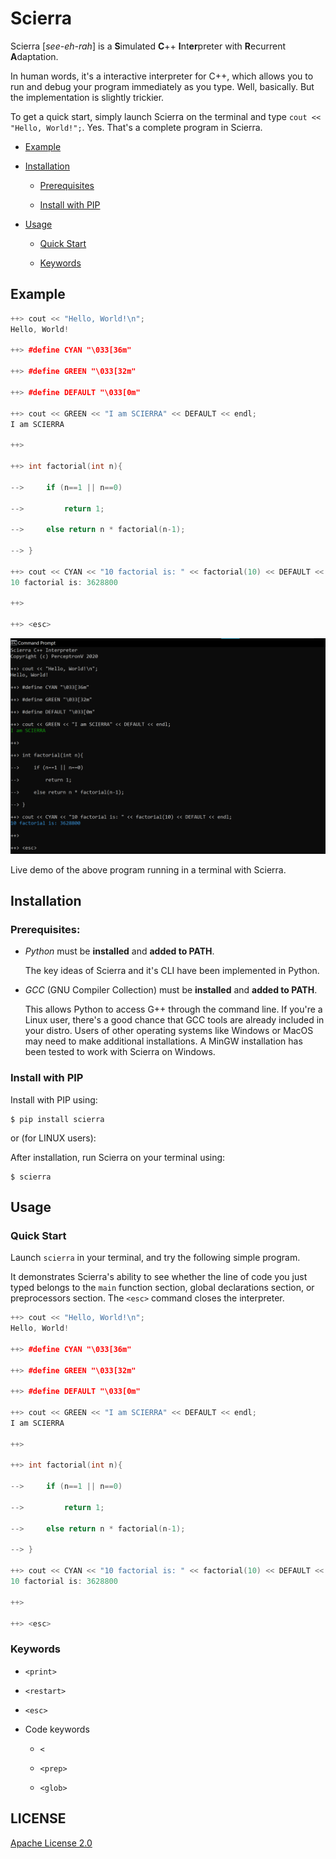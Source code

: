 # Scierra

Scierra [_see-eh-rah_] is a **S**imulated **C**++ **I**nt**er**preter with **R**ecurrent **A**daptation.

In human words, it's a interactive interpreter for C++, which allows you to run and debug your program immediately as you type. Well, basically. But the implementation is slightly trickier.

To get a quick start, simply launch Scierra on the terminal and type `cout << "Hello, World!";`. Yes. That's a complete program in Scierra.

* [Example](#Example)

* [Installation](#Installation)

    * [Prerequisites](#Prerequisites)

    * [Install with PIP](#Install-with-PIP)

* [Usage](#Usage)

   * [Quick Start](#Quick-Start)
   
   * [Keywords](#Keywords)

## Example

```cpp
++> cout << "Hello, World!\n";
Hello, World!

++> #define CYAN "\033[36m"

++> #define GREEN "\033[32m"

++> #define DEFAULT "\033[0m"

++> cout << GREEN << "I am SCIERRA" << DEFAULT << endl;
I am SCIERRA

++>

++> int factorial(int n){

-->     if (n==1 || n==0)

-->         return 1;

-->     else return n * factorial(n-1);

--> }

++> cout << CYAN << "10 factorial is: " << factorial(10) << DEFAULT << endl;
10 factorial is: 3628800

++>

++> <esc>
```

![Basic Scierra Demo](static/basic_demo.png "Scierra Basic Demo")

Live demo of the above program running in a terminal with Scierra.

## Installation

### Prerequisites:

* _Python_ must be **installed** and **added to PATH**.
   
   The key ideas of Scierra and it's CLI have been implemented in Python.

* _GCC_ (GNU Compiler Collection) must be **installed** and **added to PATH**.
   
   This allows Python to access G++ through the command line. If you're a Linux user, there's a good chance that GCC tools are already included in your distro. Users of other operating systems like Windows or MacOS may need to make additional installations. A MinGW installation has been tested to work with Scierra on Windows.

### Install with PIP

Install with PIP using:

    $ pip install scierra

or (for LINUX users):


  
After installation, run Scierra on your terminal using:

    $ scierra

## Usage

### Quick Start

Launch `scierra` in your terminal, and try the following simple program.

It demonstrates Scierra's ability to see whether the line of code you just typed belongs to the `main` function section, global declarations section, or preprocessors section. The `<esc>` command closes the interpreter.

```cpp
++> cout << "Hello, World!\n";
Hello, World!

++> #define CYAN "\033[36m"

++> #define GREEN "\033[32m"

++> #define DEFAULT "\033[0m"

++> cout << GREEN << "I am SCIERRA" << DEFAULT << endl;
I am SCIERRA

++>

++> int factorial(int n){

-->     if (n==1 || n==0)

-->         return 1;

-->     else return n * factorial(n-1);

--> }

++> cout << CYAN << "10 factorial is: " << factorial(10) << DEFAULT << endl;
10 factorial is: 3628800

++>

++> <esc>
```

### Keywords

* `<print>`

* `<restart>`

* `<esc>`

* Code keywords

   * `<`
   
   * `<prep>`
   
   * `<glob>`

## LICENSE
[Apache License 2.0](LICENSE)
